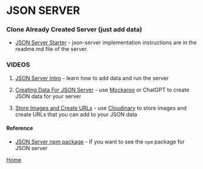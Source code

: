 # JSON SERVER

### Clone Already Created Server (just add data)

- [JSON Server Starter](https://github.com/10-3-pursuit/json-server-starter) - json-server implementation instructions are in the readme.md file of the server.

### VIDEOS

1. [JSON Server Intro](https://drive.google.com/file/d/1gYyjjcevsEFVFVHTaTAjZSqfduKanr1Z/view?usp=sharing) - learn how to add data and run the server

2. [Creating Data For JSON Server](https://drive.google.com/file/d/1a2Qqpewp-EkKp94gHZtEXPNdpzkHOKUZ/view?usp=sharing) - use [Mockaroo](http://mockaroo.com) or ChatGPT to create JSON data for your server

3. [Store Images and Create URLs](https://drive.google.com/file/d/1fjgGIsHje2pOmnGi7LW_f2Z_uA4HUa_R/view?usp=sharing) - use [Cloudinary](http://cloudinary.com) to store images and create URLs that you can add to your JSON data

#### Reference

- [JSON Server npm package](https://www.npmjs.com/package/json-server) - If you want to see the `npm` package for JSON server

[Home][def]

[def]: README.md
